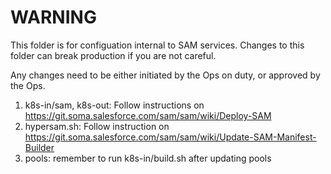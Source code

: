 # WARNING

This folder is for configuation internal to SAM services.  Changes to this folder can break production if you are not careful.

Any changes need to be either initiated by the Ops on duty, or approved by the Ops.

1. k8s-in/sam, k8s-out: Follow instructions on https://git.soma.salesforce.com/sam/sam/wiki/Deploy-SAM
1. hypersam.sh: Follow instruction on https://git.soma.salesforce.com/sam/sam/wiki/Update-SAM-Manifest-Builder
1. pools: remember to run k8s-in/build.sh after updating pools
